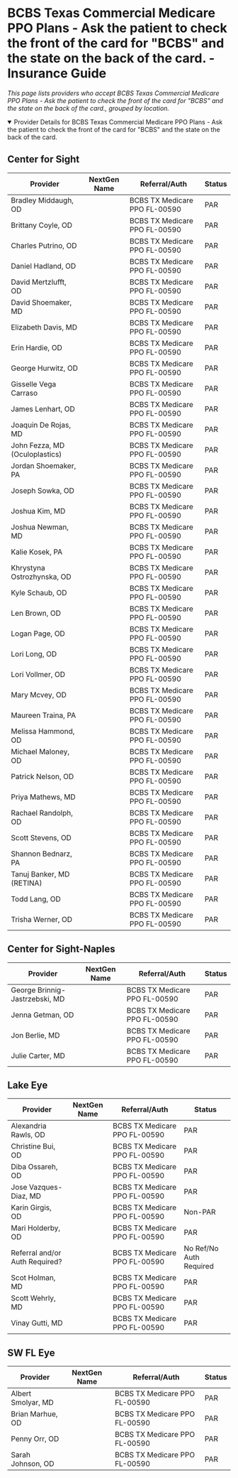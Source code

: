 # BCBS Texas Commercial Medicare PPO Plans - Ask the patient to check the front of the card for "BCBS" and the state on the back of the card. - Insurance Guide

*This page lists providers who accept BCBS Texas Commercial Medicare PPO Plans - Ask the patient to check the front of the card for "BCBS" and the state on the back of the card., grouped by location.*

<details open><summary>Provider Details for BCBS Texas Commercial Medicare PPO Plans - Ask the patient to check the front of the card for "BCBS" and the state on the back of the card.</summary>

## Center for Sight

| Provider | NextGen Name | Referral/Auth | Status |
|----------|-------------|--------------|--------|
| Bradley Middaugh, OD |  | BCBS TX Medicare PPO FL-00590 | PAR |
| Brittany Coyle, OD |  | BCBS TX Medicare PPO FL-00590 | PAR |
| Charles Putrino, OD |  | BCBS TX Medicare PPO FL-00590 | PAR |
| Daniel Hadland, OD |  | BCBS TX Medicare PPO FL-00590 | PAR |
| David Mertzlufft, OD |  | BCBS TX Medicare PPO FL-00590 | PAR |
| David Shoemaker, MD |  | BCBS TX Medicare PPO FL-00590 | PAR |
| Elizabeth Davis, MD |  | BCBS TX Medicare PPO FL-00590 | PAR |
| Erin Hardie, OD |  | BCBS TX Medicare PPO FL-00590 | PAR |
| George Hurwitz, OD |  | BCBS TX Medicare PPO FL-00590 | PAR |
| Gisselle Vega Carraso |  | BCBS TX Medicare PPO FL-00590 | PAR |
| James Lenhart, OD |  | BCBS TX Medicare PPO FL-00590 | PAR |
| Joaquin De Rojas, MD |  | BCBS TX Medicare PPO FL-00590 | PAR |
| John Fezza, MD (Oculoplastics) |  | BCBS TX Medicare PPO FL-00590 | PAR |
| Jordan Shoemaker, PA |  | BCBS TX Medicare PPO FL-00590 | PAR |
| Joseph Sowka, OD |  | BCBS TX Medicare PPO FL-00590 | PAR |
| Joshua Kim, MD |  | BCBS TX Medicare PPO FL-00590 | PAR |
| Joshua Newman, MD |  | BCBS TX Medicare PPO FL-00590 | PAR |
| Kalie Kosek, PA |  | BCBS TX Medicare PPO FL-00590 | PAR |
| Khrystyna Ostrozhynska, OD |  | BCBS TX Medicare PPO FL-00590 | PAR |
| Kyle Schaub, OD |  | BCBS TX Medicare PPO FL-00590 | PAR |
| Len Brown, OD |  | BCBS TX Medicare PPO FL-00590 | PAR |
| Logan Page, OD |  | BCBS TX Medicare PPO FL-00590 | PAR |
| Lori Long, OD |  | BCBS TX Medicare PPO FL-00590 | PAR |
| Lori Vollmer, OD |  | BCBS TX Medicare PPO FL-00590 | PAR |
| Mary Mcvey, OD |  | BCBS TX Medicare PPO FL-00590 | PAR |
| Maureen Traina, PA |  | BCBS TX Medicare PPO FL-00590 | PAR |
| Melissa Hammond, OD |  | BCBS TX Medicare PPO FL-00590 | PAR |
| Michael Maloney, OD |  | BCBS TX Medicare PPO FL-00590 | PAR |
| Patrick Nelson, OD |  | BCBS TX Medicare PPO FL-00590 | PAR |
| Priya Mathews, MD |  | BCBS TX Medicare PPO FL-00590 | PAR |
| Rachael Randolph, OD |  | BCBS TX Medicare PPO FL-00590 | PAR |
| Scott Stevens, OD |  | BCBS TX Medicare PPO FL-00590 | PAR |
| Shannon Bednarz, PA |  | BCBS TX Medicare PPO FL-00590 | PAR |
| Tanuj Banker, MD (RETINA) |  | BCBS TX Medicare PPO FL-00590 | PAR |
| Todd Lang, OD |  | BCBS TX Medicare PPO FL-00590 | PAR |
| Trisha Werner, OD |  | BCBS TX Medicare PPO FL-00590 | PAR |

## Center for Sight-Naples

| Provider | NextGen Name | Referral/Auth | Status |
|----------|-------------|--------------|--------|
| George Brinnig-Jastrzebski, MD |  | BCBS TX Medicare PPO FL-00590 | PAR |
| Jenna Getman, OD |  | BCBS TX Medicare PPO FL-00590 | PAR |
| Jon Berlie, MD |  | BCBS TX Medicare PPO FL-00590 | PAR |
| Julie Carter, MD |  | BCBS TX Medicare PPO FL-00590 | PAR |

## Lake Eye 

| Provider | NextGen Name | Referral/Auth | Status |
|----------|-------------|--------------|--------|
| Alexandria Rawls, OD |  | BCBS TX Medicare PPO FL-00590 | PAR |
| Christine Bui, OD |  | BCBS TX Medicare PPO FL-00590 | PAR |
| Diba Ossareh, OD |  | BCBS TX Medicare PPO FL-00590 | PAR |
| Jose Vazques-Diaz, MD |  | BCBS TX Medicare PPO FL-00590 | PAR |
| Karin Girgis, OD |  | BCBS TX Medicare PPO FL-00590 | Non-PAR |
| Mari Holderby, OD |  | BCBS TX Medicare PPO FL-00590 | PAR |
| Referral and/or Auth Required? |  | BCBS TX Medicare PPO FL-00590 | No Ref/No Auth Required |
| Scot Holman, MD |  | BCBS TX Medicare PPO FL-00590 | PAR |
| Scott Wehrly, MD |  | BCBS TX Medicare PPO FL-00590 | PAR |
| Vinay Gutti, MD |  | BCBS TX Medicare PPO FL-00590 | PAR |

## SW FL Eye

| Provider | NextGen Name | Referral/Auth | Status |
|----------|-------------|--------------|--------|
| Albert Smolyar, MD |  | BCBS TX Medicare PPO FL-00590 | PAR |
| Brian Marhue, OD |  | BCBS TX Medicare PPO FL-00590 | PAR |
| Penny Orr, OD |  | BCBS TX Medicare PPO FL-00590 | PAR |
| Sarah Johnson, OD |  | BCBS TX Medicare PPO FL-00590 | PAR |

</details>

